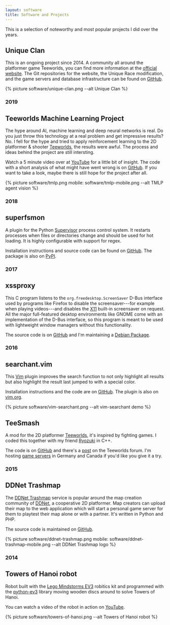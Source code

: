 ```yaml
---
layout: software
title: Software and Projects
---
```


This is a selection of noteworthy and most popular projects I did over the years.

## Unique Clan

This is an ongoing project since 2014. A community all around the platformer game Teeworlds, you can find more information at the [official website](https://uniqueclan.net/). The Git repositories for the website, the Unique Race modification, and the game servers and database infrastructure can be found on [GitHub](https://github.com/unique-clan).

{% picture software/unique-clan.png --alt Unique Clan %}

<h3 class="date-section">2019</h3>

## Teeworlds Machine Learning Project

The hype around AI, machine learning and deep neural networks is real. Do you just throw this technology at a real problem and get impressive results? No. I fell for the hype and tried to apply reinforcement learning to the 2D platformer & shooter [Teeworlds](https://www.teeworlds.com/), the results were awful. The process and ideas behind the project are still intersting.

Watch a 5 minute video over at [YouTube](https://youtu.be/sJ6R6zFMhE4) for a little bit of insight. The code with a short analysis of what might have went wrong is on [GitHub](https://github.com/timakro/tmlp). If you want to take a look, maybe there is still hope for the project after all.

{% picture software/tmlp.png mobile: software/tmlp-mobile.png --alt TMLP agent vision %}

<h3 class="date-section">2018</h3>

## superfsmon

A plugin for the Python [Supervisor](http://supervisord.org/) process control system. It restarts processes when files or directories change and should be used for hot loading. It is highly configurable with support for regex.

Installation instructions and source code can be found on [GitHub](https://github.com/timakro/superfsmon). The package is also on [PyPI](https://pypi.org/project/superfsmon/).

<h3 class="date-section">2017</h3>

## xssproxy

This C program listens to the `org.freedesktop.ScreenSaver` D-Bus interface used by programs like Firefox to disable the screensaver---for example when playing videos---and disables the [X11](https://en.wikipedia.org/wiki/X_Window_System) built-in screensaver on request. All the major full-featured desktop environments like GNOME come with an implementation of the D-Bus interface, so this program is meant to be used with lightweight window managers without this functionality.

The source code is on [GitHub](https://github.com/timakro/xssproxy) and I'm maintaining a [Debian Package](https://packages.debian.org/search?keywords=xssproxy).

<h3 class="date-section">2016</h3>

## searchant.vim

This [Vim](https://www.vim.org/) plugin improves the search function to not only highlight all results but also highlight the result last jumped to with a special color.

Installation instructions and the code are on [GitHub](https://github.com/timakro/vim-searchant). The plugin is also on [vim.org](https://www.vim.org/scripts/script.php?script_id=5404).

{% picture software/vim-searchant.png --alt vim-searchant demo %}

## TeeSmash

A mod for the 2D platformer [Teeworlds](https://www.teeworlds.com/), it's inspired by fighting games. I coded this together with my friend [Ryozuki](https://ryozuki.xyz/) in C++.

The code is on [GitHub](https://github.com/timazuki/TeeSmash) and there's a [post](https://www.teeworlds.com/forum/viewtopic.php?id=11878) on the Teeworlds forum. I'm hosting [game servers](https://uniqueclan.net/serverstatus/GER) in Germany and Canada if you'd like you give it a try.

<h3 class="date-section">2015</h3>

## DDNet Trashmap

The [DDNet Trashmap](https://trashmap.timakro.de/) service is popular around the map creation community of [DDNet](https://ddnet.tw/), a cooperative 2D platformer. Map creators can upload their map to the web application which will start a personal game server for them to playtest their map alone or with a partner. It's written in Python and PHP.

The source code is maintained on [GitHub](https://github.com/timakro/ddnet-trashmap).

{% picture software/ddnet-trashmap.png mobile: software/ddnet-trashmap-mobile.png --alt DDNet Trashmap logo %}

<h3 class="date-section">2014</h3>

## Towers of Hanoi robot

Robot built with the [Lego Mindstorms EV3](https://en.wikipedia.org/wiki/Lego_Mindstorms_EV3) robitics kit and programmed with the [python-ev3](https://github.com/topikachu/python-ev3) library moving wooden discs around to solve Towers of Hanoi.

You can watch a video of the robot in action on [YouTube](https://youtu.be/mgyLTcA3iis).

{% picture software/towers-of-hanoi.png --alt Towers of Hanoi robot %}

